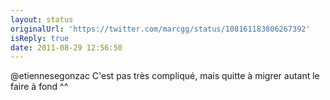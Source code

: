 ```yaml
---
layout: status
originalUrl: 'https://twitter.com/marcgg/status/108161183806267392'
isReply: true
date: 2011-08-29 12:56:50
---
```


@etiennesegonzac C'est pas très compliqué, mais quitte à migrer autant le faire à fond ^^
